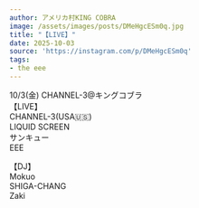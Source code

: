 ```yaml
---
author: アメリカ村KING COBRA
image: /assets/images/posts/DMeHgcESm0q.jpg
title: "【LIVE】"
date: 2025-10-03
source: 'https://instagram.com/p/DMeHgcESm0q'
tags:
- the eee
---
```

10/3(金) CHANNEL-3@キングコブラ<br>
【LIVE】<br>
CHANNEL-3(USA🇺🇸)<br>
LIQUID SCREEN<br>
サンキュー<br>
EEE

【DJ】<br>
Mokuo<br>
SHIGA-CHANG<br>
Zaki